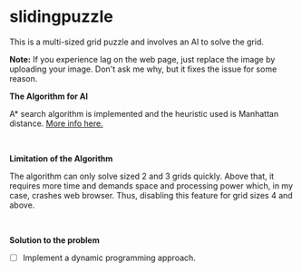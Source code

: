 # slidingpuzzle

This is a multi-sized grid puzzle and involves an AI to solve the grid.

**Note:** If you experience lag on the web page, just replace the image by uploading your image. Don't ask me why, but it fixes the issue for some reason. 
$~$

**The Algorithm for AI**

A* search algorithm is implemented and the heuristic used is Manhattan distance. [More info here.](https://en.wikipedia.org/wiki/A*_search_algorithm#:~:text=A*%20is%20an%20informed%20search,shortest%20time%2C%20etc.)

$~$

**Limitation of the Algorithm**

The algorithm can only solve sized 2 and 3 grids quickly. Above that, it requires more time and demands space and processing power which, in my case, crashes web browser. Thus, disabling this feature for grid sizes 4 and above.

$~$

**Solution to the problem**
- [ ] Implement a dynamic programming approach.

$~$
